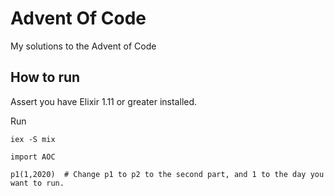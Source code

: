 # Advent Of Code

My solutions to the Advent of Code

## How to run

Assert you have Elixir 1.11 or greater installed.

Run 

```
iex -S mix

import AOC

p1(1,2020)  # Change p1 to p2 to the second part, and 1 to the day you want to run.

